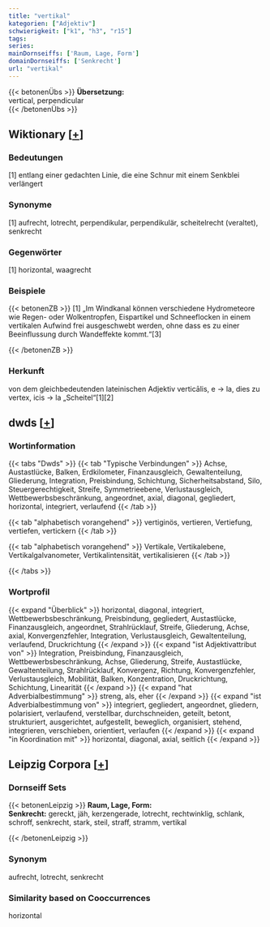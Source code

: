 ```yaml
---
title: "vertikal"
kategorien: ["Adjektiv"]
schwierigkeit: ["k1", "h3", "r15"]
tags:
series:
mainDornseiffs: ['Raum, Lage, Form']
domainDornseiffs: ['Senkrecht']
url: "vertikal"
---
```


{{< betonenÜbs >}}
**Übersetzung:**  
vertical, perpendicular  
{{< /betonenÜbs >}}

## Wiktionary [[+](https://de.wiktionary.org/wiki/vertikal)]

### Bedeutungen
[1] entlang einer gedachten Linie, die eine Schnur mit einem Senkblei verlängert  

### Synonyme
[1] aufrecht, lotrecht, perpendikular, perpendikulär, scheitelrecht (veraltet), senkrecht  

### Gegenwörter
[1] horizontal, waagrecht  

### Beispiele
{{< betonenZB >}}
[1] „Im Windkanal können verschiedene Hydrometeore wie Regen- oder Wolkentropfen, Eispartikel und Schneeflocken in einem vertikalen Aufwind frei ausgeschwebt werden, ohne dass es zu einer Beeinflussung durch Wandeffekte kommt.“[3]  

{{< /betonenZB >}}
### Herkunft
von dem gleichbedeutenden lateinischen Adjektiv verticālis, e → la, dies zu vertex, icis → la „Scheitel“[1][2]  



## dwds [[+](https://www.dwds.de/wb/vertikal)]

### Wortinformation
{{< tabs "Dwds" >}}
{{< tab "Typische Verbindungen" >}}
Achse, Austastlücke, Balken, Erdkilometer, Finanzausgleich, Gewaltenteilung, Gliederung, Integration, Preisbindung, Schichtung, Sicherheitsabstand, Silo, Steuergerechtigkeit, Streife, Symmetrieebene, Verlustausgleich, Wettbewerbsbeschränkung, angeordnet, axial, diagonal, gegliedert, horizontal, integriert, verlaufend
{{< /tab >}}

{{< tab "alphabetisch vorangehend" >}}
vertiginös, vertieren, Vertiefung, vertiefen, vertickern
{{< /tab >}}

{{< tab "alphabetisch vorangehend" >}}
Vertikale, Vertikalebene, Vertikalgalvanometer, Vertikalintensität, vertikalisieren
{{< /tab >}}

{{< /tabs >}}

### Wortprofil
{{< expand "Überblick" >}} horizontal, diagonal, integriert, Wettbewerbsbeschränkung, Preisbindung, gegliedert, Austastlücke, Finanzausgleich, angeordnet, Strahlrücklauf, Streife, Gliederung, Achse, axial, Konvergenzfehler, Integration, Verlustausgleich, Gewaltenteilung, verlaufend, Druckrichtung {{< /expand >}}
{{< expand "ist Adjektivattribut von" >}} Integration, Preisbindung, Finanzausgleich, Wettbewerbsbeschränkung, Achse, Gliederung, Streife, Austastlücke, Gewaltenteilung, Strahlrücklauf, Konvergenz, Richtung, Konvergenzfehler, Verlustausgleich, Mobilität, Balken, Konzentration, Druckrichtung, Schichtung, Linearität {{< /expand >}}
{{< expand "hat Adverbialbestimmung" >}} streng, als, eher {{< /expand >}}
{{< expand "ist Adverbialbestimmung von" >}} integriert, gegliedert, angeordnet, gliedern, polarisiert, verlaufend, verstellbar, durchschneiden, geteilt, betont, strukturiert, ausgerichtet, aufgestellt, beweglich, organisiert, stehend, integrieren, verschieben, orientiert, verlaufen {{< /expand >}}
{{< expand "in Koordination mit" >}} horizontal, diagonal, axial, seitlich {{< /expand >}}

## Leipzig Corpora [[+](https://corpora.uni-leipzig.de/en/res?word=vertikal&corpusId=deu_newscrawl-public_2018)]

### Dornseiff Sets
{{< betonenLeipzig >}}
**Raum, Lage, Form:**  
**Senkrecht:** gereckt, jäh, kerzengerade, lotrecht, rechtwinklig, schlank, schroff, senkrecht, stark, steil, straff, stramm, vertikal  

{{< /betonenLeipzig >}}

### Synonym
aufrecht, lotrecht, senkrecht


### Similarity based on Cooccurrences
horizontal

